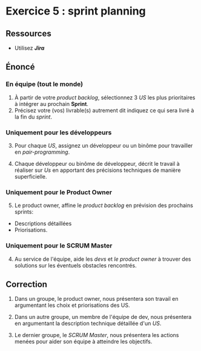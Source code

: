 # Exercice 5 : sprint planning

## Ressources

- Utilisez ***Jira***

## Énoncé

### En équipe (tout le monde)

1. À partir de votre *product backlog*, sélectionnez 3 *US* les plus prioritaires à intégrer au  prochain **Sprint**.
2. Précisez votre (vos) livrable(s) autrement dit indiquez ce qui sera livré à la fin du *sprint*.

### Uniquement pour les développeurs

3. Pour chaque *US*, assignez un développeur ou un binôme pour travailler en *pair-programming*.

4. Chaque développeur ou binôme de développeur, décrit le travail à réaliser sur *Us* en apportant des précisions techniques de manière superficielle.

### Uniquement pour le Product Owner

5. Le product owner, affine le *product backlog* en prévision des prochains sprints:
- Descriptions détaillées
- Priorisations.

### Uniquement pour le SCRUM Master

4. Au service de l'équipe, aide les *devs* et *le product owner* à trouver des solutions sur les éventuels obstacles rencontrés.

## Correction

1. Dans un groupe, le product owner, nous présentera son travail en argumentant les choix et priorisations des US.

2. Dans un autre groupe, un membre de l'équipe de dev, nous présentera en argumentant la description technique détaillée d'un *US*.

3. Le dernier groupe, le *SCRUM Master*, nous présentera les actions menées pour aider son équipe à atteindre les objectifs.
